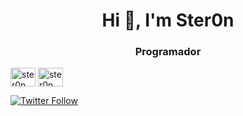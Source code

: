 <h1 align="center">Hi 👋, I'm Ster0n</h1>
<h3 align="center">Programador</h3>

<a href="https://twitter.com/Defacebyb0ys" target="blank"><img align="center" src="https://raw.githubusercontent.com/rahuldkjain/github-profile-readme-generator/master/src/images/icons/Social/twitter.svg" alt="ster0n" height="30" width="40" /></a>
<a href="https://instagram.com/luijait" target="blank"><img align="center" src="https://raw.githubusercontent.com/rahuldkjain/github-profile-readme-generator/master/src/images/icons/Social/instagram.svg" alt="ster0n" height="30" width="40" /></a>

[![Twitter Follow](https://img.shields.io/twitter/follow/@Defacebyb0ysX?color=%231DA1F2&label=Mr.%20TechX&logo=twitter&logoColor=%231DA1F2&style=for-the-badge)](https://twitter.com/Defacebyb0ys)
